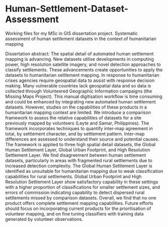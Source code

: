 # Human-Settlement-Dataset-Assessment
Working files for my MSc in GIS dissertation project.
Systematic assessment of human settlement datasets in the context of humanitarian mapping

Dissertation abstract:
The spatial detail of automated human settlement mapping is advancing. New datasets utilise developments in computing power, high resolution satellite imagery, and novel detection approaches to classify settlements. These advancements create opportunities to apply the datasets to humanitarian settlement mapping.
In response to humanitarian crises agencies require geospatial data to assist with response decision making. Many vulnerable countries lack geospatial data and so data is collected through Volunteered Geographic Information campaigns (the Missing Maps Project). This manual digitisation workflow is time consuming and could be enhanced by integrating new automated human settlement datasets. However, studies on the capabilities of these products in a humanitarian mapping context are limited.
We introduce a comparison framework to assess the relative capabilities of datasets for a site previously mapped by volunteers (Leyte and Samar, Philippines). The framework incorporates techniques to quantify inter-map agreement in total, by settlement character, and by settlement pattern. Inter-map differences are assessed to understand their source and potential causes. The framework is applied to three high spatial detail datasets, the Global Human Settlement Layer, Global Urban Footprint, and High Resolution Settlement Layer.
We find disagreement between human settlement datasets, particularly in areas with fragmented rural settlements due to increased detection complexity. The Global Human Settlement Layer is identified as unsuitable for humanitarian mapping due to weak classification capabilities for rural settlements. Global Urban Footprint and High Resolution Settlement Layer show satisfactory capability in these settings with a higher proportion of classifications for smaller settlement sizes, and errors of commission indicating capability to detect dispersed rural settlements missed by comparison datasets.
Overall, we find that no one product offers complete settlement mapping capabilities. Future efforts should focus on incorporating current products for the prioritisation of volunteer mapping, and on fine tuning classifiers with training data generated by volunteer observations.
